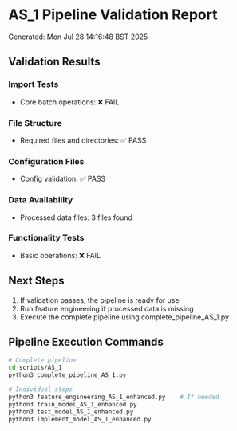 # AS_1 Pipeline Validation Report

Generated: Mon Jul 28 14:16:48 BST 2025

## Validation Results

### Import Tests
- Core batch operations: ❌ FAIL

### File Structure
- Required files and directories: ✅ PASS

### Configuration Files
- Config validation: ✅ PASS

### Data Availability
- Processed data files: 3 files found

### Functionality Tests
- Basic operations: ❌ FAIL

## Next Steps

1. If validation passes, the pipeline is ready for use
2. Run feature engineering if processed data is missing
3. Execute the complete pipeline using complete_pipeline_AS_1.py

## Pipeline Execution Commands

```bash
# Complete pipeline
cd scripts/AS_1
python3 complete_pipeline_AS_1.py

# Individual steps
python3 feature_engineering_AS_1_enhanced.py    # If needed
python3 train_model_AS_1_enhanced.py
python3 test_model_AS_1_enhanced.py
python3 implement_model_AS_1_enhanced.py
```
